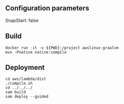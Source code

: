 ## Configuration parameters

SnapStart: false

## Build

    docker run -it -v ${PWD}:/project awslinux-graalvm
    mvn -Pnative native:compile

## Deployment

    cd aws/lambda/dist
    ./compile.sh
    cd ../../../
    sam build
    sam deploy --guided
